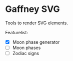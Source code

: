 # Gaffney SVG

Tools to render SVG elements.

Featurelist:

- [x] Moon phase generator
- [ ] Moon phases
- [ ] Zodiac signs
